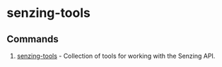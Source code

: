 # senzing-tools

## Commands

1. [senzing-tools](senzing-tools.md) - Collection of tools for working with the Senzing API.
